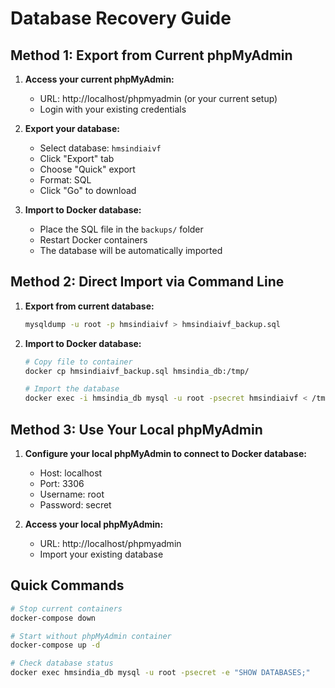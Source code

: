 # Database Recovery Guide

## Method 1: Export from Current phpMyAdmin

1. **Access your current phpMyAdmin:**
   - URL: http://localhost/phpmyadmin (or your current setup)
   - Login with your existing credentials

2. **Export your database:**
   - Select database: `hmsindiaivf`
   - Click "Export" tab
   - Choose "Quick" export
   - Format: SQL
   - Click "Go" to download

3. **Import to Docker database:**
   - Place the SQL file in the `backups/` folder
   - Restart Docker containers
   - The database will be automatically imported

## Method 2: Direct Import via Command Line

1. **Export from current database:**
   ```bash
   mysqldump -u root -p hmsindiaivf > hmsindiaivf_backup.sql
   ```

2. **Import to Docker database:**
   ```bash
   # Copy file to container
   docker cp hmsindiaivf_backup.sql hmsindia_db:/tmp/
   
   # Import the database
   docker exec -i hmsindia_db mysql -u root -psecret hmsindiaivf < /tmp/hmsindiaivf_backup.sql
   ```

## Method 3: Use Your Local phpMyAdmin

1. **Configure your local phpMyAdmin to connect to Docker database:**
   - Host: localhost
   - Port: 3306
   - Username: root
   - Password: secret

2. **Access your local phpMyAdmin:**
   - URL: http://localhost/phpmyadmin
   - Import your existing database

## Quick Commands

```bash
# Stop current containers
docker-compose down

# Start without phpMyAdmin container
docker-compose up -d

# Check database status
docker exec hmsindia_db mysql -u root -psecret -e "SHOW DATABASES;"
```
